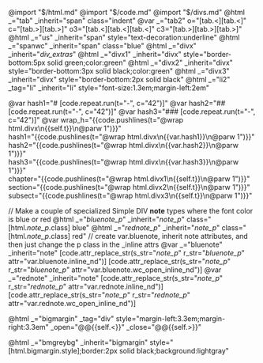 @import "$/html.md"
@import "$/code.md"
@import "$/divs.md"
@html _="tab" _inherit="span" class="indent"
@var _="tab2" o="[tab.<][tab.<]" c="[tab.>][tab.>]" o3="[tab.<][tab.<][tab.<]"  c3="[tab.>][tab.>][tab.>]"
@html _="us" _inherit="span" style="text-decoration:underline"
@html _="spanwc" _inherit="span" class="blue"
@html _="divx" _inherit="_div_extras_"
@html _="divx1" _inherit="divx" style="border-bottom:5px solid green;color:green"
@html _="divx2" _inherit="divx" style="border-bottom:3px solid black;color:green"
@html _="divx3" _inherit="divx" style="border-bottom:2px solid black"
@html _="li2" _tag="li" _inherit="li" style="font-size:1.3em;margin-left:2em"

@var hash1="# [code.repeat.run(t=\"-\", c=\"42\")]"
@var hash2="## [code.repeat.run(t=\"-\", c=\"42\")]"
@var hash3="### [code.repeat.run(t=\"-\", c=\"42\")]"
@var wrap_h="{{code.pushlines(t=\"@wrap html.divx\n{{self.t}}\n@parw 1\")}}"\
    hash1="{{code.pushlines(t=\"@wrap html.divx\n{{var.hash1}}\n@parw 1\")}}"\
    hash2="{{code.pushlines(t=\"@wrap html.divx\n{{var.hash2}}\n@parw 1\")}}"\
    hash3="{{code.pushlines(t=\"@wrap html.divx\n{{var.hash3}}\n@parw 1\")}}"\
    chapter="{{code.pushlines(t=\"@wrap html.divx1\n{{self.t}}\n@parw 1\")}}"\
    section="{{code.pushlines(t=\"@wrap html.divx2\n{{self.t}}\n@parw 1\")}}"\
    subsect="{{code.pushlines(t=\"@wrap html.divx3\n{{self.t}}\n@parw 1\")}}"


// Make a couple of specialized Simple DIV **note** types where the font color is blue or red
@html _="_bluenote_p_" _inherit="_note_p_" class="[html._note_p_.class] blue"
@html _="_rednote_p_" _inherit="_note_p_" class="[html._note_p_.class] red"
// create var.bluenote, inherit note attributes, and then just change the p class in the _inline attrs
@var _="bluenote" _inherit="note"
[code.attr_replace_str(s_str="_note_p_" r_str="_bluenote_p_" attr="var.bluenote.inline_nd")]
[code.attr_replace_str(s_str="_note_p_" r_str="_bluenote_p_" attr="var.bluenote.wc_open_inline_nd")]
@var _="rednote" _inherit="note"
[code.attr_replace_str(s_str="_note_p_" r_str="_rednote_p_" attr="var.rednote.inline_nd")]
[code.attr_replace_str(s_str="_note_p_" r_str="_rednote_p_" attr="var.rednote.wc_open_inline_nd")]

@html _="bigmargin" _tag="div" style="margin-left:3.3em;margin-right:3.3em" _open="@@{{self.<}}" _close="@@{{self.>}}"

@html _="bmgreybg" _inherit="bigmargin" style="[html.bigmargin.style];border:2px solid black;background:lightgray"

